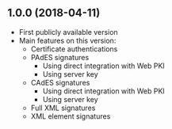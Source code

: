 ## 1.0.0 (2018-04-11)
* First publicly available version
* Main features on this version:
    * Certificate authentications
    * PAdES signatures
        * Using direct integration with Web PKI
        * Using server key
    * CAdES signatures
        * Using direct integration with Web PKI
        * Using server key
    * Full XML signatures
    * XML element signatures